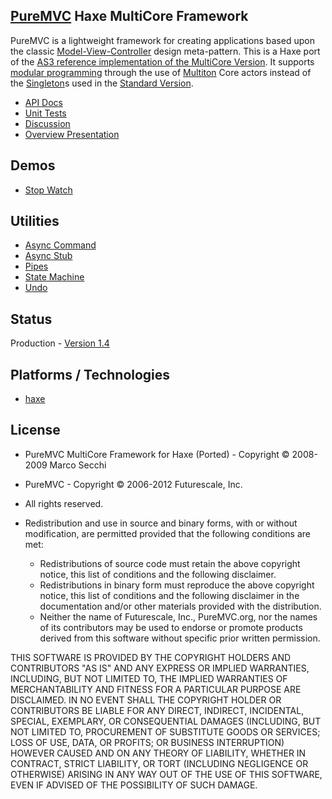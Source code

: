 ## [PureMVC](http://puremvc.github.com/) Haxe MultiCore Framework
PureMVC is a lightweight framework for creating applications based upon the classic [Model-View-Controller](http://en.wikipedia.org/wiki/Model-view-controller) design meta-pattern. This is a Haxe port of the [AS3 reference implementation of the MultiCore Version](https://github.com/PureMVC/puremvc-as3-multicore-framework/wiki). It supports [modular programming](http://en.wikipedia.org/wiki/Modular_programming) through the use of [Multiton](http://en.wikipedia.org/wiki/Multiton) Core actors instead of the [Singleton](http://en.wikipedia.org/wiki/Singleton_pattern)s used in the [Standard Version](https://github.com/PureMVC/puremvc-haxe-standard-framework/wiki).

* [API Docs](http://puremvc.org/pages/docs/Haxe/multicore/docs)
* [Unit Tests](https://github.com/PureMVC/puremvc-haxe-multicore-unittests/wiki)
* [Discussion](http://forums.puremvc.org/index.php?board=57.0)
* [Overview Presentation](http://puremvc.tv/#P002)

## Demos
* [Stop Watch](https://github.com/PureMVC/puremvc-haxe-demo-xinf-stopwatch/wiki)

## Utilities
* [Async Command](https://github.com/PureMVC/puremvc-haxe-util-asynccommand/wiki)
* [Async Stub](https://github.com/PureMVC/puremvc-haxe-util-async-stub/wiki)
* [Pipes](https://github.com/PureMVC/puremvc-haxe-util-pipes/wiki)
* [State Machine](https://github.com/PureMVC/puremvc-haxe-util-statemachine/wiki)
* [Undo](https://github.com/PureMVC/puremvc-haxe-util-undo/wiki)

## Status
Production - [Version 1.4](https://github.com/PureMVC/puremvc-haxe-multicore-framework/blob/master/VERSION)

## Platforms / Technologies
* [haxe](http://en.wikipedia.org/wiki/haxe)

## License
* PureMVC MultiCore Framework for Haxe (Ported) - Copyright © 2008-2009 Marco Secchi
* PureMVC - Copyright © 2006-2012 Futurescale, Inc.
* All rights reserved.

* Redistribution and use in source and binary forms, with or without modification, are permitted provided that the following conditions are met:

  * Redistributions of source code must retain the above copyright notice, this list of conditions and the following disclaimer.
  * Redistributions in binary form must reproduce the above copyright notice, this list of conditions and the following disclaimer in the documentation and/or other materials provided with the distribution.
  * Neither the name of Futurescale, Inc., PureMVC.org, nor the names of its contributors may be used to endorse or promote products derived from this software without specific prior written permission.

THIS SOFTWARE IS PROVIDED BY THE COPYRIGHT HOLDERS AND CONTRIBUTORS "AS IS" AND ANY EXPRESS OR IMPLIED WARRANTIES, INCLUDING, BUT NOT LIMITED TO, THE IMPLIED WARRANTIES OF MERCHANTABILITY AND FITNESS FOR A PARTICULAR PURPOSE ARE DISCLAIMED. IN NO EVENT SHALL THE COPYRIGHT HOLDER OR CONTRIBUTORS BE LIABLE FOR ANY DIRECT, INDIRECT, INCIDENTAL, SPECIAL, EXEMPLARY, OR CONSEQUENTIAL DAMAGES (INCLUDING, BUT NOT LIMITED TO, PROCUREMENT OF SUBSTITUTE GOODS OR SERVICES; LOSS OF USE, DATA, OR PROFITS; OR BUSINESS INTERRUPTION) HOWEVER CAUSED AND ON ANY THEORY OF LIABILITY, WHETHER IN CONTRACT, STRICT LIABILITY, OR TORT (INCLUDING NEGLIGENCE OR OTHERWISE) ARISING IN ANY WAY OUT OF THE USE OF THIS SOFTWARE, EVEN IF ADVISED OF THE POSSIBILITY OF SUCH DAMAGE.
